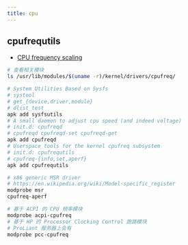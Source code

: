 ```yaml
---
title: cpu
---
```


## cpufrequtils

- [CPU frequency scaling](https://wiki.archlinux.org/index.php/CPU_frequency_scaling)

```bash
# 查看相关模块
ls /usr/lib/modules/$(uname -r)/kernel/drivers/cpufreq/

# System Utilities Based on Sysfs
# systool
# get_{device,driver,module}
# dlist_test
apk add sysfsutils
# A small daemon to adjust cpu speed (and indeed voltage)
# init.d: cpufreqd
# cpufreqd cpufreqd-set cpufreqd-get
apk add cpufreqd
# Userspace tools for the kernel cpufreq subsystem
# init.d: cpufrequtils
# cpufreq-{info,set,aperf}
apk add cpufrequtils

# x86 generic MSR driver
# https://en.wikipedia.org/wiki/Model-specific_register
modprobe msr
cpufreq-aperf

# 基于 ACPI 的 CPU 频率模块
modprobe acpi-cpufreq
# 基于 HP 的 Processor Clocking Control 跑路模块
# ProLiant 服务器上会有
modprobe pcc-cpufreq
```
